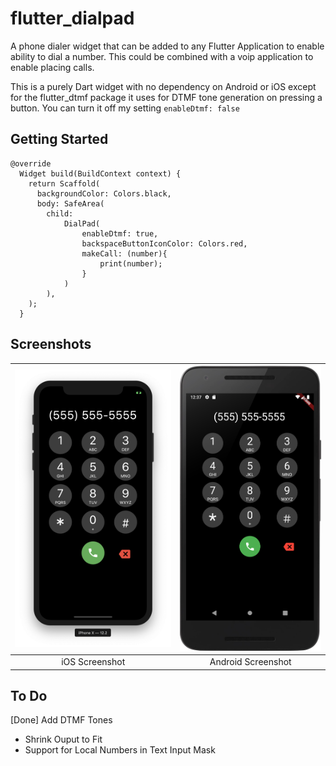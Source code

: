 # flutter_dialpad

A phone dialer widget that can be added to any Flutter Application to enable ability to dial a number. This could be combined with a voip application to enable placing calls.

This is a purely Dart widget with no dependency on Android or iOS except for the flutter_dtmf package it uses for DTMF tone generation on pressing a button. You can turn it off my setting ```enableDtmf: false```

## Getting Started

```
@override
  Widget build(BuildContext context) {
    return Scaffold(
      backgroundColor: Colors.black,
      body: SafeArea(
        child:
            DialPad(
                enableDtmf: true,
                backspaceButtonIconColor: Colors.red,
                makeCall: (number){
                    print(number);
                }
            )
        ),
    );
  }

```
## Screenshots

![iOS Screenshot](screenshots/screenshot1.png?raw=true "iOS Screenshot") | ![Android Screenshot](screenshots/screenshot2.png?raw=true "Android Screenshot")
|:---:|:---:|
| iOS Screenshot | Android Screenshot |

## To Do
[Done] Add DTMF Tones
* Shrink Ouput to Fit
* Support for Local Numbers in Text Input Mask
